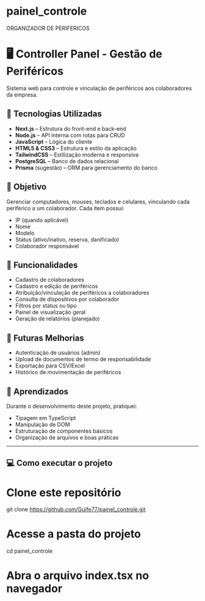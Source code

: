 # painel_controle
ORGANIZADOR DE PERIFERICOS

# 🖥️ Controller Panel - Gestão de Periféricos

Sistema web para controle e vinculação de periféricos aos colaboradores da empresa.

## 🚀 Tecnologias Utilizadas

- **Next.js** – Estrutura do front-end e back-end
- **Node.js** – API interna com rotas para CRUD
- **JavaScript** – Lógica do cliente
- **HTML5 & CSS3** – Estrutura e estilo da aplicação
- **TailwindCSS** – Estilização moderna e responsiva
- **PostgreSQL** – Banco de dados relacional
- **Prisma** (sugestão) – ORM para gerenciamento do banco

## 🎯 Objetivo

Gerenciar computadores, mouses, teclados e celulares, vinculando cada periférico a um colaborador. Cada item possui:

- IP (quando aplicável)
- Nome
- Modelo
- Status (ativo/inativo, reserva, danificado)
- Colaborador responsável

## 📁 Funcionalidades

- Cadastro de colaboradores
- Cadastro e edição de periféricos
- Atribuição/vinculação de periféricos a colaboradores
- Consulta de dispositivos por colaborador
- Filtros por status ou tipo
- Painel de visualização geral
- Geração de relatórios (planejado)

## 📌 Futuras Melhorias

- Autenticação de usuários (admin)
- Upload de documentos de termo de responsabilidade
- Exportação para CSV/Excel
- Histórico de movimentação de periféricos

## 🧠 Aprendizados

Durante o desenvolvimento deste projeto, pratiquei:

- Tipagem em TypeScript
- Manipulação de DOM
- Estruturação de componentes básicos
- Organização de arquivos e boas práticas

---

## 💻 Como executar o projeto

# Clone este repositório
git clone https://github.com/Guife77/painel_controle.git

# Acesse a pasta do projeto
cd painel_controle

# Abra o arquivo index.tsx no navegador
